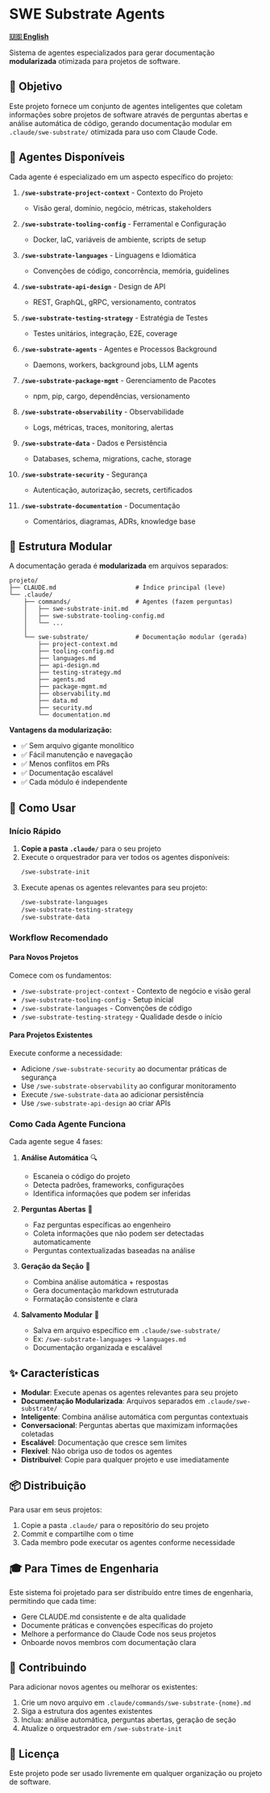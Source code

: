 # SWE Substrate Agents

**[🇺🇸 English](README.md)**

Sistema de agentes especializados para gerar documentação **modularizada** otimizada para projetos de software.

## 🎯 Objetivo

Este projeto fornece um conjunto de agentes inteligentes que coletam informações sobre projetos de software através de perguntas abertas e análise automática de código, gerando documentação modular em `.claude/swe-substrate/` otimizada para uso com Claude Code.

## 🤖 Agentes Disponíveis

Cada agente é especializado em um aspecto específico do projeto:

1. **`/swe-substrate-project-context`** - Contexto do Projeto
   - Visão geral, domínio, negócio, métricas, stakeholders

2. **`/swe-substrate-tooling-config`** - Ferramental e Configuração
   - Docker, IaC, variáveis de ambiente, scripts de setup

3. **`/swe-substrate-languages`** - Linguagens e Idiomática
   - Convenções de código, concorrência, memória, guidelines

4. **`/swe-substrate-api-design`** - Design de API
   - REST, GraphQL, gRPC, versionamento, contratos

5. **`/swe-substrate-testing-strategy`** - Estratégia de Testes
   - Testes unitários, integração, E2E, coverage

6. **`/swe-substrate-agents`** - Agentes e Processos Background
   - Daemons, workers, background jobs, LLM agents

7. **`/swe-substrate-package-mgmt`** - Gerenciamento de Pacotes
   - npm, pip, cargo, dependências, versionamento

8. **`/swe-substrate-observability`** - Observabilidade
   - Logs, métricas, traces, monitoring, alertas

9. **`/swe-substrate-data`** - Dados e Persistência
   - Databases, schema, migrations, cache, storage

10. **`/swe-substrate-security`** - Segurança
    - Autenticação, autorização, secrets, certificados

11. **`/swe-substrate-documentation`** - Documentação
    - Comentários, diagramas, ADRs, knowledge base

## 📁 Estrutura Modular

A documentação gerada é **modularizada** em arquivos separados:

```
projeto/
├── CLAUDE.md                      # Índice principal (leve)
└── .claude/
    ├── commands/                  # Agentes (fazem perguntas)
    │   ├── swe-substrate-init.md
    │   ├── swe-substrate-tooling-config.md
    │   └── ...
    │
    └── swe-substrate/             # Documentação modular (gerada)
        ├── project-context.md
        ├── tooling-config.md
        ├── languages.md
        ├── api-design.md
        ├── testing-strategy.md
        ├── agents.md
        ├── package-mgmt.md
        ├── observability.md
        ├── data.md
        ├── security.md
        └── documentation.md
```

**Vantagens da modularização:**
- ✅ Sem arquivo gigante monolítico
- ✅ Fácil manutenção e navegação
- ✅ Menos conflitos em PRs
- ✅ Documentação escalável
- ✅ Cada módulo é independente

## 🚀 Como Usar

### Início Rápido

1. **Copie a pasta `.claude/`** para o seu projeto
2. Execute o orquestrador para ver todos os agentes disponíveis:
   ```bash
   /swe-substrate-init
   ```
3. Execute apenas os agentes relevantes para seu projeto:
   ```bash
   /swe-substrate-languages
   /swe-substrate-testing-strategy
   /swe-substrate-data
   ```

### Workflow Recomendado

#### Para Novos Projetos

Comece com os fundamentos:
- `/swe-substrate-project-context` - Contexto de negócio e visão geral
- `/swe-substrate-tooling-config` - Setup inicial
- `/swe-substrate-languages` - Convenções de código
- `/swe-substrate-testing-strategy` - Qualidade desde o início

#### Para Projetos Existentes

Execute conforme a necessidade:
- Adicione `/swe-substrate-security` ao documentar práticas de segurança
- Use `/swe-substrate-observability` ao configurar monitoramento
- Execute `/swe-substrate-data` ao adicionar persistência
- Use `/swe-substrate-api-design` ao criar APIs

### Como Cada Agente Funciona

Cada agente segue 4 fases:

1. **Análise Automática** 🔍
   - Escaneia o código do projeto
   - Detecta padrões, frameworks, configurações
   - Identifica informações que podem ser inferidas

2. **Perguntas Abertas** 💬
   - Faz perguntas específicas ao engenheiro
   - Coleta informações que não podem ser detectadas automaticamente
   - Perguntas contextualizadas baseadas na análise

3. **Geração da Seção** 📝
   - Combina análise automática + respostas
   - Gera documentação markdown estruturada
   - Formatação consistente e clara

4. **Salvamento Modular** 💾
   - Salva em arquivo específico em `.claude/swe-substrate/`
   - Ex: `/swe-substrate-languages` → `languages.md`
   - Documentação organizada e escalável

## ✨ Características

- **Modular**: Execute apenas os agentes relevantes para seu projeto
- **Documentação Modularizada**: Arquivos separados em `.claude/swe-substrate/`
- **Inteligente**: Combina análise automática com perguntas contextuais
- **Conversacional**: Perguntas abertas que maximizam informações coletadas
- **Escalável**: Documentação que cresce sem limites
- **Flexível**: Não obriga uso de todos os agentes
- **Distribuível**: Copie para qualquer projeto e use imediatamente

## 📦 Distribuição

Para usar em seus projetos:

1. Copie a pasta `.claude/` para o repositório do seu projeto
2. Commit e compartilhe com o time
3. Cada membro pode executar os agentes conforme necessidade

## 🎓 Para Times de Engenharia

Este sistema foi projetado para ser distribuído entre times de engenharia, permitindo que cada time:

- Gere CLAUDE.md consistente e de alta qualidade
- Documente práticas e convenções específicas do projeto
- Melhore a performance do Claude Code nos seus projetos
- Onboarde novos membros com documentação clara

## 🤝 Contribuindo

Para adicionar novos agentes ou melhorar os existentes:

1. Crie um novo arquivo em `.claude/commands/swe-substrate-{nome}.md`
2. Siga a estrutura dos agentes existentes
3. Inclua: análise automática, perguntas abertas, geração de seção
4. Atualize o orquestrador em `/swe-substrate-init`

## 📝 Licença

Este projeto pode ser usado livremente em qualquer organização ou projeto de software.
